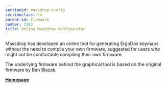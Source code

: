 ```yaml
---
sectionid: massdrop-config
sectionclass: h4
parent-id: firmware
number: 2303
title: Online Massdrop Configurator
---
```

Massdrop has developed an online tool for generating ErgoDox keymaps without the need to compile your own firmware, suggested for users who might not be comfortable compiling their own firmware.

The underlying firmware behind the graphical tool is based on the original firmware by Ben Blazak.

**[Homepage](https://www.massdrop.com/configurator/ergodox)**

